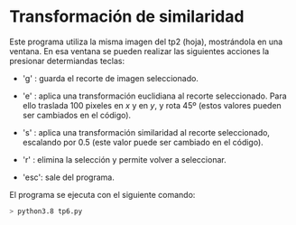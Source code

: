 # Transformación de similaridad

Este programa utiliza la misma imagen del tp2 (hoja), mostrándola en una ventana. En esa ventana se
pueden realizar las siguientes acciones la presionar determiandas teclas:

- 'g'  : guarda el recorte de imagen seleccionado.

- 'e'  : aplica una transformación euclidiana al recorte seleccionado. Para ello traslada 100 pixeles
en _x_ y en _y_, y rota 45º (estos valores pueden ser cambiados en el código).

- 's'  : aplica una transformación similaridad al recorte seleccionado, escalando por 0.5 (este valor
puede ser cambiado en el código).

- 'r'  : elimina la selección y permite volver a seleccionar.

- 'esc': sale del programa.


El programa se ejecuta con el siguiente comando:

```bash
> python3.8 tp6.py
```

